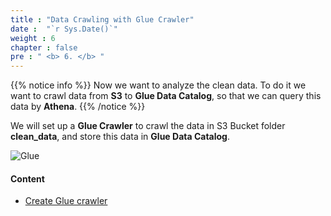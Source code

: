 ```yaml
---
title : "Data Crawling with Glue Crawler"
date :  "`r Sys.Date()`" 
weight : 6
chapter : false
pre : " <b> 6. </b> "
---
```


{{% notice info %}}
Now we want to analyze the clean data. To do it we want to crawl data from **S3** to **Glue Data Catalog**, so that we can query this data by **Athena**.
{{% /notice %}}
   
We will set up a **Glue Crawler** to crawl the data in S3 Bucket folder **clean_data**, and store this data in **Glue Data Catalog**.

![Glue](images/arc-005.png) 

#### Content

   - [Create Glue crawler](./6.1-createcrawler/)